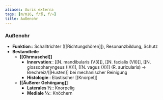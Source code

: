 ```yaml
---
aliases: Auris externa
tags: [m/m16, f/👂, f/💀]
title: Außenohr
---
```

### Außenohr 
- **Funktion**:: Schalltrichter ([[Richtungshören]]), Resonanzbildung, Schutz
- **Bestandteile**
	- **[[Ohrmuschel]]**
		- **Innervation**:: [[N. mandibularis (V3)]], [[N. facialis (VII)]], [[N. glossopharyngeus (IX)]], [[N. vagus (X)]] (R. auricularis) → Brechreiz/[[Husten]] bei mechanischer Reinigung
		- **Histologie**:: Elastischer [[Knorpel]]
	- **[[Äußerer Gehörgang]]**
		- **Laterales ⅓**:: Knorpelig
		- **Mediale ⅔**:: Knöchern